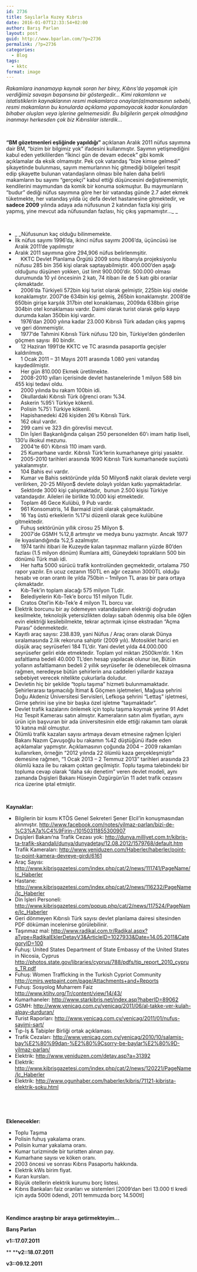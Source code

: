 ```yaml
---
id: 2736
title: Sayılarla Kuzey Kıbrıs
date: 2016-01-07T12:33:54+02:00
author: Barış Parlan
layout: post
guid: http://www.bparlan.com/?p=2736
permalink: /?p=2736
categories:
  - Blog
tags:
  - kktc
format: image
---
```

<div class="ttr_start">
</div>

_Rakamlara inanamayıp kaynak soran her birey, Kıbrıs&#8217;da yaşamak için verdiğimiz savaşın başarısına bir göstergedir&#8230; Kimi rakamların ve istatistiklerin kaynaklarının resmi makamlarca onaylan(a)mamasının sebebi, resmi makamların bu konularda açıklama yapamayacak kadar konulardan bihaber oluşları veya işlerine gelmemesidir. Bu bilgilerin gerçek olmadığına inanmayı herkesden çok biz Kıbrıslılar isterdik&#8230;_

&nbsp;

**&#8220;BM gözetmenleri eşliğinde yapıldığı&#8221;** açıklanan Aralık 2011 nüfus sayımına dair BM, &#8220;bizim bir bilgimiz yok&#8221; ifadesini kullanmıştır. Sayımın yetişmediğini kabul eden yetkililerden &#8220;İkinci gün de devam edecek&#8221; gibi komik açıklamalar da eksik olmamıştır. Pek çok vatandaş &#8220;bize kimse gelmedi&#8221; şikayetinde bulunması, sayım memurlarının hiç gitmediği bölgeleri tespit edip şikayette bulunan vatandaşların olması bile halen daha belirli makamların bu sayımı &#8220;gerçekçi&#8221; kabul ettiği düşüncesini değiştirememiştir, kendilerini maymundan da komik bir konuma sokmuştur. Bu maymunların &#8220;budur&#8221; dediği nüfus sayımına göre her bir vatandaş günde 2.7 adet ekmek tüketmekte, her vatandaş yılda üç defa devlet hastanesine gitmektedir, ve **sadece 2009** yılında adaya ada nüfusunun 2 katından fazla kişi giriş yapmış, yine mevcut ada nüfusundan fazlası, hiç çıkış yapmamıştır&#8230;_ _

&nbsp;

  * _ _Nüfusunun kaç olduğu bilinmemekte.
  * İlk nüfus sayımı 1996&#8217;da, ikinci nüfus sayımı 2006&#8217;da, üçüncüsü ise Aralık 2011&#8217;de yapılmıştır
  * Aralık 2011 sayımına göre 294,906 nüfus belirlenmşitir.
  *     KKTC Devlet Planlama Örgütü 2009 sonu itibarıyla projeksiyonlu nüfusu 285 bin 356 kişi olarak saptayabilmiştir. 400.000&#8217;den aşağı olduğunu düşünen yokken, üst limit 900.000&#8217;dir. 500.000 olması durumunda 10 yıl öncesinin 2 katı, 74 itibarı ile de 5 katı gibi oranlar çıkmaktadır.
  *     2006&#8217;da Türkiyeli 572bin kişi turist olarak gelmiştir, 225bin kişi otelde konaklamıştır. 2007&#8217;de 634bin kişi gelmiş, 265bin konaklamıştır. 2008&#8217;de 650bin girişe karşılık 317bin otel konaklaması, 2009da 638bin girişe 304bin otel konaklaması vardır. Daimi olarak turist olarak gelip kayıp durumda kalan 350bin kişi vardır.
  *     1976&#8217;dan 2000 yılına kadar 23.000 Kıbrıslı Türk adadan çıkış yapmış ve geri dönmemiştir.
  *     1977&#8217;de Tahmini Kıbrıslı Türk nüfusu 120 bin, Türkiye&#8217;den gönderilen göçmen sayısı  80 bindir.
  *     12 Haziran 1991’de KKTC ve TC arasında pasaportla geçişler kaldırılmıştı.
  *     1 Ocak 2011 – 31 Mayıs 2011 arasında 1.080 yeni vatandaş kaydedilmiştir.
  *     Her gün 810.000 Ekmek üretilmekte.
  *     2008-2010 yılları içerisinde devlet hastanelerinde 1 milyon 588 bin 455 kişi tedavi oldu.
  *     2000 yılında bu rakam 100bin idi.
  *     Okullardaki Kıbrıslı Türk öğrenci oranı %34.
  *     Askerin %95&#8217;i Türkiye kökenli.
  *     Polisin %75&#8217;i Türkiye kökenli.
  *     Hapishanedeki 426 kişiden 26&#8217;sı Kıbrıslı Türk.
  *     162 okul vardır.
  *     299 cami ve 323 din görevlisi mevcut.
  *     Din İşleri Başkanlığında çalışan 250 personelden 60&#8217;ı imam hatip liseli, 130’u ilkokul mezunu.
  *     2004’te 60’ı Kıbrıslı 110 imam vardı.
  *     25 Kumarhane vardır. Kıbrıslı Türk&#8217;lerin kumarhaneye girişi yasaktır.
  *     2005-2010 tarihleri arasında 1690 Kıbrıslı Türk kumarhanede suçüstü yakalanmıştır.
  *     104 Bahis evi vardır.
  *     Kumar ve Bahis sektöründe yılda 50 Milyon$ nakit olarak devlete vergi verilirken, 20-25 Milyon$ devlete dolaylı yoldan katkı yapmaktadırlar.
  *     Sektörde 3000 kişi çalışmaktadır,  bunun 2.500 kişisi Türkiye vatandaşıdır. Aileleri ile birlikte 10.000 kişi etmektedir.
  *     Toplam 46 Gece Kulübü, 9 Pub vardır.
  *     961 Konsomatris, 14 Barmaid izinli olarak çalışmaktadır.
  *     16 Yaş üstü erkeklerin %17&#8217;si düzenli olarak gece kulübüne gitmektedir.
  *     Fuhuş sektörünün yıllık cirosu 25 Milyon $.
  *     2007&#8217;de GSMH %12,8 artmıştır ve medya bunu yazmıştır. Ancak 1977 ile kıyaslandığında %2,5 azalmıştır.
  *     1974 tarihi itibari ile Kuzeyde kalan taşınmaz malların yüzde 80’den fazlası (1.5 milyon dönüm) Rumlara aitti, Güneydeki toprakların 500 bin dönümü Türk malı idi.
  *     Her hafta 5000 sürücü trafik kontrolünden geçmektedir, ortalama 750 rapor yazılır. En ucuz cezanın 150TL en ağır cezanın 3000TL olduğu hesabı ve oran orantı ile yılda 750bin &#8211; 1milyon TL arası bir para ortaya çıkmaktadır.
  *     Kıb-Tek’in toplam alacağı 575 milyon TLdir.
  *     Belediyelerin Kıb-Tek&#8217;e borcu 151 milyon TLdir.
  *     Cratos Otel’in Kıb-Tek&#8217;e 4 milyon TL borcu var.
  * Elektrik borcunu bir ay ödemeyen vatandaşların elektriği doğrudan kesilmekte, teknolojik yetersizlikten dolayı sabah ödenmiş olsa bile öğlen evin elektriği kesilebilmekte, tekrar açtırmak içinse ekstradan &#8220;Açma Parası&#8221; ödenmektedir.
  * Kayıtlı araç sayısı: 238.839, yani Nüfus / Araç oranı olarak Dünya sıralamasında 2.lik rekoruna sahiptir (2009 yılı). Motosiklet harici en düşük araç seyrüseferi 184 TL&#8217;dir. Yani devlet yılda 44.000.000 seyrüsefer geliri elde etmektedir. Toplam yol miktarı 2500km&#8217;dir. 1 Km asfaltlama bedeli 40.000 TL&#8217;den hesap yapılacak olunur ise, Bütün yolların asfaltlamanın bedeli 2 yıllık seyrüsefer ile ödenebilecek olmasına rağmen, neredeyse bütün şehirlerin ana caddeleri yıllardır kazaya sebebiyet verecek nitelikte çukurlarla doludur.
  * Devletin hiç bir şekilde &#8220;toplu taşıma&#8221; hizmeti bulunmamaktadır. Şehirlerarası taşımacılığı İtimat & Göçmen işletmeleri, Mağusa şehrini Doğu Akdeniz Üniversitesi Servisleri, Lefkoşa şehrini &#8220;Lettaş&#8221; işletmesi, Girne şehrini ise yine bir başka özel işletme &#8220;taşımaktadır&#8221;.
  * Devlet trafik kazalarını önlemek için toplu taşıma koymak yerine 91 Adet Hız Tespit Kamerası satın almıştır. Kameraların satın alım fiyatları, aynı ürün için başvuran bir ada üniversitesinin elde ettiği rakamın tam olarak 10 katına mâl olmuştur.
  * Ölümlü trafik kazaları sayısı artmaya devam etmesine rağmen İçişleri Bakanı Nazım Çavuşoğlu bu rakamın %42 düştüğünü ifade eden açıklamalar yapmıştır. Açıklamasının çoğunda 2004 &#8211; 2009 rakamları kullanırken, örneğin &#8220;2012 yılında 22 ölümlü kaza gerçekleşmiştir&#8221; demesine rağmen, &#8220;1 Ocak 2013 &#8211; 2 Temmuz 2013&#8221; tarihleri arasında 23 ölümlü kaza ile bu rakam çoktan geçilmiştir. Toplu taşıma talebindeki bir topluma cevap olarak &#8220;daha sıkı denetim&#8221; veren devlet modeli, aynı zamanda Dışişleri Bakanı Hüseyin Özgürgün&#8217;ün 11 adet trafik cezasını rica üzerine iptal etmiştir.

&nbsp;

**Kaynaklar:**

  * Bilgilerin bir kısmı KTÖS Genel Sekreteri Şener Elcil&#8217;in konuşmasından alınmıştır. <http://www.facebook.com/notes/yilmaz-parlan/bizi-de-%C3%A7a%C4%9Firin-/10150311855300907>
  * Dışişleri Bakanı&#8217;na Trafik Cezası yok: <a href="http://l.facebook.com/l.php?u=http%3A%2F%2Fdunya.milliyet.com.tr%2Fkibris-ta-trafik-skandali%2Fdunya%2Fdunyadetay%2F12.08.2012%2F1579768%2Fdefault.htm&h=WAQHoYAuy&s=1" target="_blank" rel="nofollow">http://dunya.milliyet.com.tr/kibris-ta-trafik-skandali/dunya/dunyadetay/12.08.2012/1579768/default.htm</a>
  * Trafik Kameraları: <a href="http://l.facebook.com/l.php?u=http%3A%2F%2Fwww.yeniduzen.com%2FHaberler%2Fhaberler%2Fpoint-to-point-kamera-devreye-girdi%2F6161&h=8AQH_ew6C&s=1" target="_blank" rel="nofollow">http://www.yeniduzen.com/Haberler/haberler/point-to-point-kamera-devreye-girdi/6161</a>
  * Araç Sayısı: <a href="http://l.facebook.com/l.php?u=http%3A%2F%2Fwww.kibrisgazetesi.com%2Findex.php%2Fcat%2F2%2Fnews%2F111741%2FPageName%2FIc_Haberler&h=XAQE3Pgqu&s=1" target="_blank" rel="nofollow">http://www.kibrisgazetesi.com/index.php/cat/2/news/111741/PageName/Ic_Haberler</a>
  * Hastane: <a href="http://www.kibrisgazetesi.com/index.php/cat/2/news/116232/PageName/Ic_Haberler" target="_blank" rel="nofollow">http://www.kibrisgazetesi.com/index.php/cat/2/news/116232/PageName/Ic_Haberler</a>
  * Din İşleri Personeli: <a href="http://l.facebook.com/l.php?u=http%3A%2F%2Fwww.kibrisgazetesi.com%2Fpopup.php%2Fcat%2F2%2Fnews%2F117524%2FPageName%2FIc_Haberler&h=dAQFLXJp8&s=1" target="_blank" rel="nofollow">http://www.kibrisgazetesi.com/popup.php/cat/2/news/117524/PageName/Ic_Haberler</a>
  * Geri dönmeyen Kıbrıslı Türk sayısı devlet planlama dairesi sitesinden PDF döküman incelenirse görülebilinir.
  * Taşınmaz mal: <a href="http://l.facebook.com/l.php?u=http%3A%2F%2Fwww.radikal.com.tr%2FRadikal.aspx%3FaType%3DRadikalEklerDetayV3%26ArticleID%3D1027933%26Date%3D14.05.2011%26CategoryID%3D100&h=3AQGLYfZr&s=1" target="_blank" rel="nofollow">http://www.radikal.com.tr/Radikal.aspx?aType=RadikalEklerDetayV3&ArticleID=1027933&Date=14.05.2011&CategoryID=100</a>
  * Fuhuş: United States Department of State Embassy of the United States in Nicosia, Cyprus <a href="http://l.facebook.com/l.php?u=http%3A%2F%2Fphotos.state.gov%2Flibraries%2Fcyprus%2F788%2Fpdfs%2Ftip_report_2010_cyprus_TR.pdf&h=hAQG2ddr5&s=1" target="_blank" rel="nofollow">http://photos.state.gov/libraries/cyprus/788/pdfs/tip_report_2010_cyprus_TR.pdf</a>
  * Fuhuş: Women Trafficking in the Turkish Cypriot Community <a href="http://l.facebook.com/l.php?u=http%3A%2F%2Fcmirs.wetpaint.com%2Fpage%2FAttachments%2Band%2BReports&h=6AQERa1bj&s=1" target="_blank" rel="nofollow">http://cmirs.wetpaint.com/page/Attachments+and+Reports</a>
  * Fuhuş: Sosyolog Muharrem Faiz  <a href="http://l.facebook.com/l.php?u=http%3A%2F%2Fwww.ktihv.org%2FTr%2Fcontent%2Fview%2F14%2F43%2F&h=vAQEHJyCy&s=1" target="_blank" rel="nofollow">http://www.ktihv.org/Tr/content/view/14/43/</a>
  * Kumarhaneler: <a href="http://l.facebook.com/l.php?u=http%3A%2F%2Fwww.starkibris.net%2Findex.asp%3FhaberID%3D89062&h=IAQH_P9-L&s=1" target="_blank" rel="nofollow">http://www.starkibris.net/index.asp?haberID=89062</a>
  * GSMH: <a href="http://www.yenicag.com.cy/yenicag/2011/06/al-takke-ver-kulah-alpay-durduran/" target="_blank" rel="nofollow">http://www.yenicag.com.cy/yenicag/2011/06/al-takke-ver-kulah-alpay-durduran/</a>
  * Turist Raporları: <a href="http://l.facebook.com/l.php?u=http%3A%2F%2Fwww.yenicag.com.cy%2Fyenicag%2F2011%2F01%2Fnufus-sayimi-sart%2F&h=GAQFoxcSO&s=1" target="_blank" rel="nofollow">http://www.yenicag.com.cy/yenicag/2011/01/nufus-sayimi-sart/</a>
  * Tıp-İş & Tabipler Birliği ortak açıklaması.
  * Trafik Cezaları: <a href="http://www.yenicag.com.cy/yenicag/2010/10/salamis-bay%E2%80%99dan-%E2%80%9Csorry-be-baylar%E2%80%9D-yilmaz-parlan/" target="_blank" rel="nofollow">http://www.yenicag.com.cy/yenicag/2010/10/salamis-bay%E2%80%99dan-%E2%80%9Csorry-be-baylar%E2%80%9D-yilmaz-parlan/</a>
  * Elektrik: <a href="http://www.yeniduzen.com/detay.asp?a=31392" target="_blank" rel="nofollow">http://www.yeniduzen.com/detay.asp?a=31392</a>
  * Elektrik: <a href="http://www.kibrisgazetesi.com/index.php/cat/2/news/120221/PageName/Ic_Haberler" target="_blank" rel="nofollow">http://www.kibrisgazetesi.com/index.php/cat/2/news/120221/PageName/Ic_Haberler</a>
  * Elektrik: <a href="http://www.ogunhaber.com/haberler/kibris/71121-kibrista-elektrik-soku.html" target="_blank" rel="nofollow">http://www.ogunhaber.com/haberler/kibris/71121-kibrista-elektrik-soku.html</a>

&nbsp;

&nbsp;

**Eklenecekler:**

  * Toplu Taşıma
  * Polisin fuhuş yakalama oranı.
  * Polisin kumar yakalama oranı.
  * Kumar turizminde bir turistten alınan pay.
  * Kumarhane sayısı ve köken oranı.
  * 2003 öncesi ve sonrası Kıbrıs Pasaportu hakkında.
  * Elektrik kWs birim fiyat.
  * Kuran kursları.
  * Büyük otellerin elektrik kurumu borç listesi.
  * Kıbrıs Bankaları faiz oranları ve sistemleri [2009&#8217;dan beri 13.000 tl kredi için ayda 500tl ödendi, 2011 temmuzda borç 14.500tl]

&nbsp;

**Kendimce araştırıp bir araya getirmekteyim&#8230;**

**Barış Parlan**

**v1::17.07.2011**

** ****v2::18.07.2011**

**v3::09.12.2011**

<div class="ttr_end">
</div>